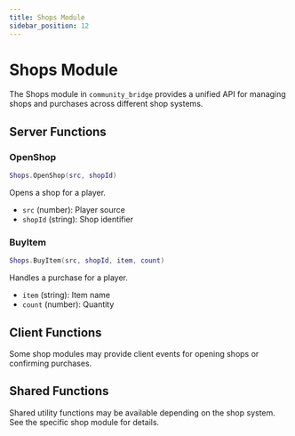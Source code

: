 ```yaml
---
title: Shops Module
sidebar_position: 12
---
```


# Shops Module

The Shops module in `community_bridge` provides a unified API for managing shops and purchases across different shop systems.

## Server Functions

### OpenShop
```lua
Shops.OpenShop(src, shopId)
```
Opens a shop for a player.
- `src` (number): Player source
- `shopId` (string): Shop identifier

### BuyItem
```lua
Shops.BuyItem(src, shopId, item, count)
```
Handles a purchase for a player.
- `item` (string): Item name
- `count` (number): Quantity

## Client Functions

Some shop modules may provide client events for opening shops or confirming purchases.

## Shared Functions

Shared utility functions may be available depending on the shop system. See the specific shop module for details.
